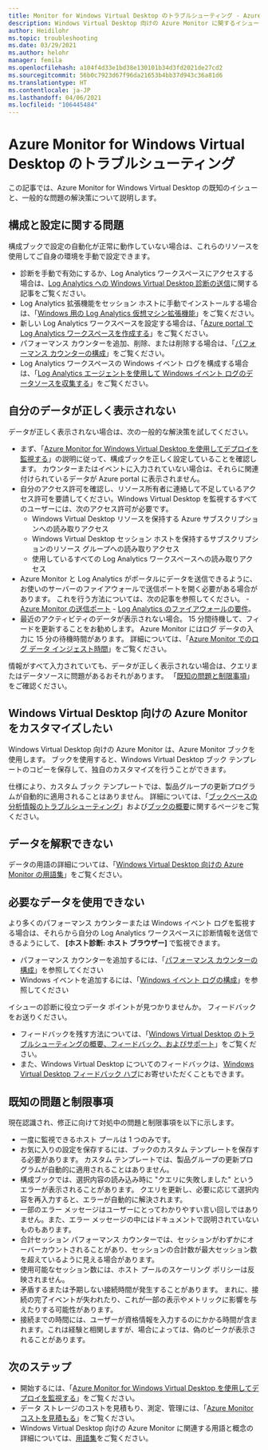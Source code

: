 ```yaml
---
title: Monitor for Windows Virtual Desktop のトラブルシューティング - Azure
description: Windows Virtual Desktop 向けの Azure Monitor に関するイシューのトラブルシューティング方法。
author: Heidilohr
ms.topic: troubleshooting
ms.date: 03/29/2021
ms.author: helohr
manager: femila
ms.openlocfilehash: a104f4d33e1bd38e130101b34d3fd2021de27cd2
ms.sourcegitcommit: 56b0c7923d67f96da21653b4bb37d943c36a81d6
ms.translationtype: HT
ms.contentlocale: ja-JP
ms.lasthandoff: 04/06/2021
ms.locfileid: "106445484"
---
```

# <a name="troubleshoot-azure-monitor-for-windows-virtual-desktop"></a>Azure Monitor for Windows Virtual Desktop のトラブルシューティング

この記事では、Azure Monitor for Windows Virtual Desktop の既知のイシューと、一般的な問題の解決策について説明します。

## <a name="issues-with-configuration-and-setup"></a>構成と設定に関する問題

構成ブックで設定の自動化が正常に動作していない場合は、これらのリソースを使用してご自身の環境を手動で設定できます。

- 診断を手動で有効にするか、Log Analytics ワークスペースにアクセスする場合は、[Log Analytics への Windows Virtual Desktop 診断の送信](diagnostics-log-analytics.md)に関する記事をご覧ください。
- Log Analytics 拡張機能をセッション ホストに手動でインストールする場合は、「[Windows 用の Log Analytics 仮想マシン拡張機能](../virtual-machines/extensions/oms-windows.md)」をご覧ください。
- 新しい Log Analytics ワークスペースを設定する場合は、「[Azure portal で Log Analytics ワークスペースを作成する](../azure-monitor/logs/quick-create-workspace.md)」をご覧ください。
- パフォーマンス カウンターを追加、削除、または削除する場合は、「[パフォーマンス カウンターの構成](../azure-monitor/agents/data-sources-performance-counters.md)」をご覧ください。
- Log Analytics ワークスペースの Windows イベント ログを構成する場合は、「[Log Analytics エージェントを使用して Windows イベント ログのデータソースを収集する](../azure-monitor/agents/data-sources-windows-events.md)」をご覧ください。

## <a name="my-data-isnt-displaying-properly"></a>自分のデータが正しく表示されない

データが正しく表示されない場合は、次の一般的な解決策を試してください。

- まず、「[Azure Monitor for Windows Virtual Desktop を使用してデプロイを監視する](azure-monitor.md)」の説明に従って、構成ブックを正しく設定していることを確認します。 カウンターまたはイベントに入力されていない場合は、それらに関連付けられているデータが Azure portal に表示されません。
- 自分のアクセス許可を確認し、リソース所有者に連絡して不足しているアクセス許可を要請してください。Windows Virtual Desktop を監視するすべてのユーザーには、次のアクセス許可が必要です。
    - Windows Virtual Desktop リソースを保持する Azure サブスクリプションへの読み取りアクセス
    - Windows Virtual Desktop セッション ホストを保持するサブスクリプションのリソース グループへの読み取りアクセス 
    - 使用しているすべての Log Analytics ワークスペースへの読み取りアクセス
- Azure Monitor と Log Analytics がポータルにデータを送信できるように、お使いのサーバーのファイアウォールで送信ポートを開く必要がある場合があります。 これを行う方法については、次の記事を参照してください。
      - [Azure Monitor の送信ポート](../azure-monitor/app/ip-addresses.md)
      - [Log Analytics のファイアウォールの要件](../azure-monitor/agents/log-analytics-agent.md#firewall-requirements)。 
- 最近のアクティビティのデータが表示されない場合。 15 分間待機して、フィードを更新することをお勧めします。 Azure Monitor にはログ データの入力に 15 分の待機時間があります。 詳細については、「[Azure Monitor でのログ データ インジェスト時間](../azure-monitor/logs/data-ingestion-time.md)」をご覧ください。

情報がすべて入力されていても、データが正しく表示されない場合は、クエリまたはデータソースに問題があるおそれがあります。 「[既知の問題と制限事項](#known-issues-and-limitations)」をご確認ください。 

## <a name="i-want-to-customize-azure-monitor-for-windows-virtual-desktop"></a>Windows Virtual Desktop 向けの Azure Monitor をカスタマイズしたい

Windows Virtual Desktop 向けの Azure Monitor は、Azure Monitor ブックを使用します。 ブックを使用すると、Windows Virtual Desktop ブック テンプレートのコピーを保存して、独自のカスタマイズを行うことができます。

仕様により、カスタム ブック テンプレートでは、製品グループの更新プログラムが自動的に適用されることはありません。 詳細については、「[ブックベースの分析情報のトラブルシューティング](../azure-monitor/insights/troubleshoot-workbooks.md)」および[ブックの概要](../azure-monitor/visualize/workbooks-overview.md)に関するページをご覧ください。

## <a name="i-cant-interpret-the-data"></a>データを解釈できない

データの用語の詳細については、「[Windows Virtual Desktop 向けの Azure Monitor の用語集](azure-monitor-glossary.md)」をご覧ください。

## <a name="the-data-i-need-isnt-available"></a>必要なデータを使用できない

より多くのパフォーマンス カウンターまたは Windows イベント ログを監視する場合は、それらから自分の Log Analytics ワークスペースに診断情報を送信できるようにして、 **[ホスト診断: ホスト ブラウザー]** で監視できます。 

- パフォーマンス カウンターを追加するには、「[パフォーマンス カウンターの構成](../azure-monitor/agents/data-sources-performance-counters.md#configuring-performance-counters)」を参照してください
- Windows イベントを追加するには、「[Windows イベント ログの構成](../azure-monitor/agents/data-sources-windows-events.md#configuring-windows-event-logs)」を参照してください

イシューの診断に役立つデータ ポイントが見つかりませんか。 フィードバックをお送りください。

- フィードバックを残す方法については、「[Windows Virtual Desktop のトラブルシューティングの概要、フィードバック、およびサポート](troubleshoot-set-up-overview.md)」をご覧ください。
- また、Windows Virtual Desktop についてのフィードバックは、[Windows Virtual Desktop フィードバック ハブ](https://support.microsoft.com/help/4021566/windows-10-send-feedback-to-microsoft-with-feedback-hub-app)にお寄せいただくこともできます。

## <a name="known-issues-and-limitations"></a>既知の問題と制限事項

現在認識され、修正に向けて対処中の問題と制限事項を以下に示します。

- 一度に監視できるホスト プールは 1 つのみです。 
- お気に入りの設定を保存するには、ブックのカスタム テンプレートを保存する必要があります。 カスタム テンプレートでは、製品グループの更新プログラムが自動的に適用されることはありません。
- 構成ブックでは、選択内容の読み込み時に "クエリに失敗しました" というエラーが表示されることがあります。 クエリを更新し、必要に応じて選択内容を再入力すると、エラーが自動的に解決されます。 
- 一部のエラー メッセージはユーザーにとってわかりやすい言い回しではありません。また、エラー メッセージの中にはドキュメントで説明されていないものもあります。
- 合計セッション パフォーマンス カウンターでは、セッションがわずかにオーバーカウントされることがあり、セッションの合計数が最大セッション数を超えているように見える場合があります。
- 使用可能なセッション数には、ホスト プールのスケーリング ポリシーは反映されません。   
- 矛盾するまたは予期しない接続時間が発生することがあります。 まれに、接続の完了イベントが失われたり、これが一部の表示やメトリックに影響を与えたりする可能性があります。
- 接続までの時間には、ユーザーが資格情報を入力するのにかかる時間が含まれます。これは経験と相関しますが、場合によっては、偽のピークが表示されることがあります。 
    

## <a name="next-steps"></a>次のステップ

- 開始するには、「[Azure Monitor for Windows Virtual Desktop を使用してデプロイを監視する](azure-monitor.md)」をご覧ください。
- データ ストレージのコストを見積もり、測定、管理には、「[Azure Monitor コストを見積もる](azure-monitor-costs.md)」をご覧ください。
- Windows Virtual Desktop 向けの Azure Monitor に関連する用語と概念の詳細については、[用語集](azure-monitor-glossary.md)をご覧ください。
